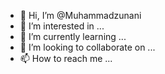 - 👋 Hi, I’m @Muhammadzunani
- 👀 I’m interested in ...
- 🌱 I’m currently learning ...
- 💞️ I’m looking to collaborate on ...
- 📫 How to reach me ...

<!---
Muhammadzunani/Muhammadzunani is a ✨ special ✨ repository because its `README.md` (this file) appears on your GitHub profile.
You can click the Preview link to take a look at your changes.
--->
